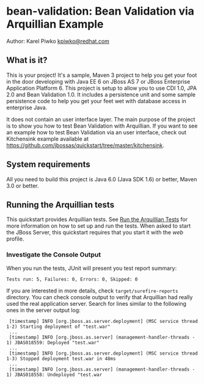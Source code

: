 bean-validation: Bean Validation via Arquillian Example
=======================================================
Author: Karel Piwko <kpiwko@redhat.com>

What is it?
-----------

This is your project! It's a sample, Maven 3 project to help you
get your foot in the door developing with Java EE 6 on JBoss AS 7 or JBoss Enterprise Application Platform 6. 
This project is setup to allow you to use CDI 1.0, JPA 2.0 and Bean Validation 1.0. 
It includes a persistence unit and some sample persistence code to help 
you get your feet wet with database access in enterprise Java. 

It does not contain an user interface layer. The main purpose of the project is 
to show you how to test Bean Validation with Arquillian. If you want to see an
example how to test Bean Validation via an user interface, check out Kitchensink
example available at <https://github.com/jbossas/quickstart/tree/master/kitchensink>.

System requirements
-------------------

All you need to build this project is Java 6.0 (Java SDK 1.6) or better, Maven
3.0 or better.

Running the Arquillian tests
----------------------------

This quickstart provides Arquillian tests. See [Run the Arquillian Tests](../README.html/#arquilliantests) for more information on how to set up and run the tests. When asked to start the JBoss Server, this quickstart requires that you start it with the _web_ profile.

### Investigate the Console Output

When you run the tests, JUnit will present you test report summary:

	Tests run: 5, Failures: 0, Errors: 0, Skipped: 0

If you are interested in more details, check ``target/surefire-reports`` directory. 
You can check console output to verify that Arquillian had really used the real application server. 
Search for lines similar to the following ones in the server output log:

	 [timestamp] INFO [org.jboss.as.server.deployment] (MSC service thread 1-2) Starting deployment of "test.war"
	 ...
	 [timestamp] INFO [org.jboss.as.server] (management-handler-threads - 1) JBAS018559: Deployed "test.war"
	 ...
	 [timestamp] INFO [org.jboss.as.server.deployment] (MSC service thread 1-3) Stopped deployment test.war in 48ms
	 ...
	 [timestamp] INFO [org.jboss.as.server] (management-handler-threads - 1) JBAS018558: Undeployed "test.war
	 
	 
	 
